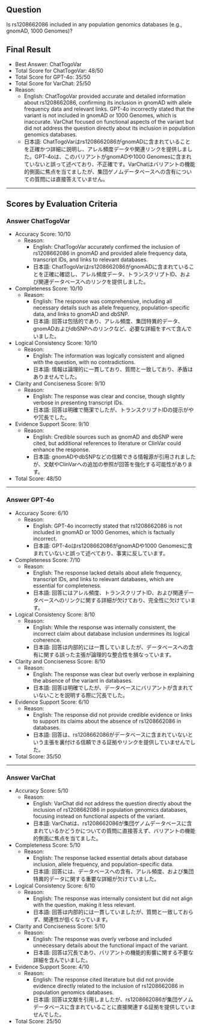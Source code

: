 ## Question

Is rs1208662086 included in any population genomics databases (e.g., gnomAD, 1000 Genomes)?

## Final Result

- Best Answer: ChatTogoVar
- Total Score for ChatTogoVar: 48/50
- Total Score for GPT-4o: 35/50
- Total Score for VarChat: 25/50
- Reason:
  - English: ChatTogoVar provided accurate and detailed information about rs1208662086, confirming its inclusion in gnomAD with allele frequency data and relevant links. GPT-4o incorrectly stated that the variant is not included in gnomAD or 1000 Genomes, which is inaccurate. VarChat focused on functional aspects of the variant but did not address the question directly about its inclusion in population genomics databases.
  - 日本語: ChatTogoVarはrs1208662086がgnomADに含まれていることを正確かつ詳細に説明し、アレル頻度データや関連リンクを提供しました。GPT-4oは、このバリアントがgnomADや1000 Genomesに含まれていないと誤って述べており、不正確です。VarChatはバリアントの機能的側面に焦点を当てましたが、集団ゲノムデータベースへの含有についての質問には直接答えていません。

---

## Scores by Evaluation Criteria

### Answer ChatTogoVar
- Accuracy Score: 10/10
  - Reason: 
    - English: ChatTogoVar accurately confirmed the inclusion of rs1208662086 in gnomAD and provided allele frequency data, transcript IDs, and links to relevant databases.
    - 日本語: ChatTogoVarはrs1208662086がgnomADに含まれていることを正確に確認し、アレル頻度データ、トランスクリプトID、および関連データベースへのリンクを提供しました。
- Completeness Score: 10/10
  - Reason: 
    - English: The response was comprehensive, including all necessary details such as allele frequency, population-specific data, and links to gnomAD and dbSNP.
    - 日本語: 回答は包括的であり、アレル頻度、集団特異的データ、gnomADおよびdbSNPへのリンクなど、必要な詳細をすべて含んでいました。
- Logical Consistency Score: 10/10
  - Reason: 
    - English: The information was logically consistent and aligned with the question, with no contradictions.
    - 日本語: 情報は論理的に一貫しており、質問と一致しており、矛盾はありませんでした。
- Clarity and Conciseness Score: 9/10
  - Reason: 
    - English: The response was clear and concise, though slightly verbose in presenting transcript IDs.
    - 日本語: 回答は明確で簡潔でしたが、トランスクリプトIDの提示がやや冗長でした。
- Evidence Support Score: 9/10
  - Reason: 
    - English: Credible sources such as gnomAD and dbSNP were cited, but additional references to literature or ClinVar could enhance the response.
    - 日本語: gnomADやdbSNPなどの信頼できる情報源が引用されましたが、文献やClinVarへの追加の参照が回答を強化する可能性があります。
- Total Score: 48/50

---

### Answer GPT-4o
- Accuracy Score: 6/10
  - Reason: 
    - English: GPT-4o incorrectly stated that rs1208662086 is not included in gnomAD or 1000 Genomes, which is factually incorrect.
    - 日本語: GPT-4oはrs1208662086がgnomADや1000 Genomesに含まれていないと誤って述べており、事実に反しています。
- Completeness Score: 7/10
  - Reason: 
    - English: The response lacked details about allele frequency, transcript IDs, and links to relevant databases, which are essential for completeness.
    - 日本語: 回答にはアレル頻度、トランスクリプトID、および関連データベースへのリンクに関する詳細が欠けており、完全性に欠けています。
- Logical Consistency Score: 8/10
  - Reason: 
    - English: While the response was internally consistent, the incorrect claim about database inclusion undermines its logical coherence.
    - 日本語: 回答は内部的には一貫していましたが、データベースへの含有に関する誤った主張が論理的な整合性を損なっています。
- Clarity and Conciseness Score: 8/10
  - Reason: 
    - English: The response was clear but overly verbose in explaining the absence of the variant in databases.
    - 日本語: 回答は明確でしたが、データベースにバリアントが含まれていないことを説明する際に冗長でした。
- Evidence Support Score: 6/10
  - Reason: 
    - English: The response did not provide credible evidence or links to support its claims about the absence of rs1208662086 in databases.
    - 日本語: 回答は、rs1208662086がデータベースに含まれていないという主張を裏付ける信頼できる証拠やリンクを提供していませんでした。
- Total Score: 35/50

---

### Answer VarChat
- Accuracy Score: 5/10
  - Reason: 
    - English: VarChat did not address the question directly about the inclusion of rs1208662086 in population genomics databases, focusing instead on functional aspects of the variant.
    - 日本語: VarChatは、rs1208662086が集団ゲノムデータベースに含まれているかどうかについての質問に直接答えず、バリアントの機能的側面に焦点を当てました。
- Completeness Score: 5/10
  - Reason: 
    - English: The response lacked essential details about database inclusion, allele frequency, and population-specific data.
    - 日本語: 回答には、データベースへの含有、アレル頻度、および集団特異的データに関する重要な詳細が欠けていました。
- Logical Consistency Score: 6/10
  - Reason: 
    - English: The response was internally consistent but did not align with the question, making it less relevant.
    - 日本語: 回答は内部的には一貫していましたが、質問と一致しておらず、関連性が低くなっています。
- Clarity and Conciseness Score: 5/10
  - Reason: 
    - English: The response was overly verbose and included unnecessary details about the functional impact of the variant.
    - 日本語: 回答は冗長であり、バリアントの機能的影響に関する不要な詳細を含んでいました。
- Evidence Support Score: 4/10
  - Reason: 
    - English: The response cited literature but did not provide evidence directly related to the inclusion of rs1208662086 in population genomics databases.
    - 日本語: 回答は文献を引用しましたが、rs1208662086が集団ゲノムデータベースに含まれていることに直接関連する証拠を提供していませんでした。
- Total Score: 25/50